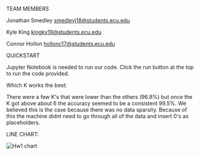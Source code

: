 TEAM MEMBERS

Jonathan Smedley    smedleyj18@students.ecu.edu 

Kyle King           kingky19@students.ecu.edu

Connor Hollon       hollonc17@students.ecu.edu



QUICKSTART

Jupyter Notebook is needed to run our code. Click the run button at the top to run the code provided.


Which K works the best:

There were a few K's that were lower than the others (96.8%) but once the K got above about 6 the accuracy seemed to be a
consistent 99.5%. We believed this is the case because there was no data sparsity. Because of this the machine didnt need to
go through all of the data and insert 0's as placeholders.


LINE CHART:



![Hw1 chart](https://user-images.githubusercontent.com/99371810/190292541-c128d451-29ae-42f7-8aa3-10f80307921e.JPG)



